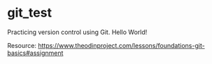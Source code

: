 # git_test
Practicing version control using Git.
Hello World!

Resource:
https://www.theodinproject.com/lessons/foundations-git-basics#assignment
